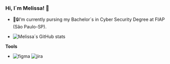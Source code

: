 ### Hi, I´m Melissa! 👋

- 🔭🔒I’m currently pursing my Bachelor´s in Cyber Security Degree at FIAP (São Paulo-SP).


- ![Melissa´s GitHub stats](https://github-readme-stats.vercel.app/api?username=melissawengbr&show_icons=true&theme=dracula)

<!-- ✉️ You can shoot me at (https://img.shields.io/badge/Discord-7289DA?style=for-the-badge&logo=discord&logoColor=white) 

- [![linkedin](https://img.shields.io/badge/LinkedIn-0077B5?style=for-the-badge&logo=linkedin&logoColor=white)](https://www.linkedin.com/in/wengmelissa/)
-->
**Tools**
- ![figma](https://img.shields.io/badge/Figma-F24E1E?style=for-the-badge&logo=figma&logoColor=white) ![jira](https://img.shields.io/badge/Jira-0052CC?style=for-the-badge&logo=Jira&logoColor=white)
